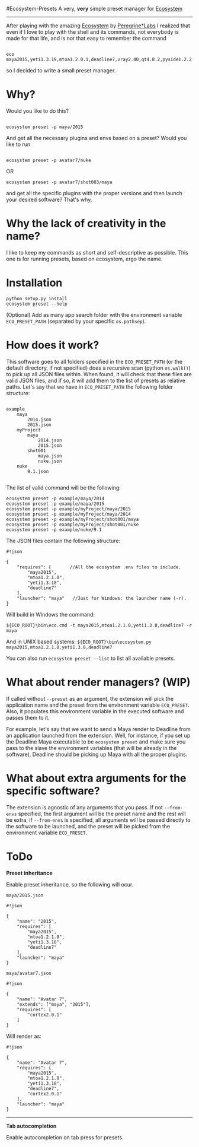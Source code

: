 #Ecosystem-Presets
A very, **very** simple preset manager for  [Ecosystem](https://github.com/PeregrineLabs/Ecosystem)
- - -


After playing with the amazing [Ecosystem](https://github.com/PeregrineLabs/Ecosystem) by [Peregrine*Labs](http://peregrinelabs.com/open-source/) I realized that even if I love to play with the shell and its commands, not everybody is made for that life, and is not that easy to remember the command

```

eco maya2015,yeti1.3.19,mtoa1.2.0.1,deadline7,vray2.40,qt4.8.2,pyside1.2.2
```

 so I decided to write a small preset manager.

Why?
====
Would you like to do this?


```

ecosystem preset -p maya/2015
```
And get all the necessary plugins and envs based on a preset? Would you like to run
```

ecosystem preset -p avatar7/nuke
```
OR
```
ecosystem preset -p avatar7/shot003/maya
```
and get all the specific plugins with the proper versions and then launch your desired software? That's why.

Why the lack of creativity in the name?
==============================

I like to keep my commands as short and self-descriptive as possible. This one is for running presets, based on ecosystem, ergo the name.

Installation
=========
```
python setup.py install
ecosystem preset --help
```


(Optional) Add as many app search folder with the environment variable ``ECO_PRESET_PATH`` (separated by your specific ``os.pathsep``).

How does it work?
==============

This software goes to all folders specified in the ``ECO_PRESET_PATH`` (or the default directory, if not specified) does a recursive scan (python ``os.walk()``) to pick up all JSON files within. When found, it will check that these files are valid JSON files, and if so, it will add them to the list of presets as relative paths. Let's say that we have in ``ECO_PRESET_PATH`` the following folder structure:

```

example
    maya
        2014.json
        2015.json
    myProject
        maya
            2014.json
            2015.json
        shot001
            maya.json
            nuke.json
    nuke
        9.1.json


```

The list of valid command will be the following:

```
ecosystem preset -p example/maya/2014
ecosystem preset -p example/maya/2015
ecosystem preset -p example/myProject/maya/2015
ecosystem preset -p example/myProject/maya/2014
ecosystem preset -p example/myProject/shot001/maya
ecosystem preset -p example/myProject/shot001/nuke
ecosystem preset -p example/nuke/9.1

```

The JSON files contain the following structure:
```
#!json

{
    "requires": [       //All the ecosystem .env files to include.
        "maya2015",
        "mtoa1.2.1.0",
        "yeti1.3.18",
        "deadline7"
    ],
    "launcher": "maya"   //Just for Windows: the launcher name (-r).
}

```
Will build in Windows the command:

``${ECO_ROOT}\bin\eco.cmd -t maya2015,mtoa1.2.1.0,yeti1.3.8,deadline7 -r maya``

And in UNIX based systems:
``${ECO_ROOT}\bin\ecosystem.py maya2015,mtoa1.2.1.0,yeti1.3.8,deadline7 ``


You can also run ``ecosystem preset --list`` to list all available presets.

What about render managers? (WIP)
=============================

If called without ``--preset`` as an argument, the extension will pick the application name and the preset from the environment variable ``ECO_PRESET``. Also, it populates this environment variable in the executed software and passes them to it.

For example, let's say that we want to send a Maya render to Deadline from an application launched from the extension. Well, for instance, if you set up the Deadline Maya executable to be ``ecosystem preset`` and make sure you pass to the slave the environment variables (that will be already in the software), Deadline should be picking up Maya with all the proper plugins.

What about extra arguments for the specific software?
=====================================================

The extension is agnostic of any arguments that you pass. If not ``--from-envs`` specified, the first argument will be the preset name and the rest will be extra, if ``--from-envs`` is specified, all arguments will be passed directly to the software to be launched, and the preset will be picked from the environment variable ``ECO_PRESET``.


ToDo
====

**Preset inheritance**

Enable preset inheritance, so the following will ocur.

``maya/2015.json``
```
#!json

{
    "name": "2015",
    "requires": [
        "maya2015",
        "mtoa1.2.1.0",
        "yeti1.3.18",
        "deadline7"
    ],
    "launcher": "maya"
}

```
``maya/avatar7.json``
```
#!json

{
    "name": "Avatar 7",
    "extends": ["maya", "2015"],
    "requires": [
        "cortex2.0.1"
    ]
}

```

Will render as:
```
#!json

{
    "name": "Avatar 7",
    "requires": [
        "maya2015",
        "mtoa1.2.1.0",
        "yeti1.3.18",
        "deadline7",
        "cortex2.0.1"
    ],
    "launcher": "maya"
}

```

- - -
**Tab autocompletion**

Enable autocompletion on tab press for presets.